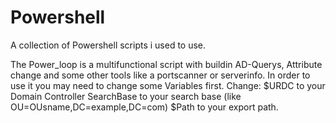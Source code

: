 # Powershell
A collection of Powershell scripts i used to use.

The Power_loop is a multifunctional script with buildin AD-Querys, Attribute change and some other tools like a portscanner or serverinfo.
In order to use it you may need to change some Variables first.
Change:
$URDC to your Domain Controller
SearchBase to your search base (like OU=OUsname,DC=example,DC=com)
$Path to your export path.
